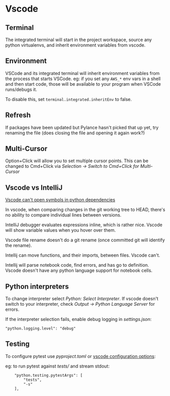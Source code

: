 # Vscode

## Terminal

The integrated terminal will start in the project workspace, source any python virtualenvs, and inherit environment variables from vscode.

## Environment

VSCode and its integrated terminal will inherit environment variables from the process that starts VSCode. eg: if you set any `AWS_*` env vars in a shell and then start code, those will be available to your program when VSCode runs/debugs it.

To disable this, set `terminal.integrated.inheritEnv` to false.

## Refresh

If packages have been updated but Pylance hasn't picked that up yet, try renaming the file (does closing the file and opening it again work?)

## Multi-Cursor

Option+Click will allow you to set multiple cursor points. This can be changed to Cmd+Click via _Selection -> Switch to Cmd+Click for Multi-Cursor_

## Vscode vs IntelliJ

[Vscode can't open symbols in python dependencies](https://stackoverflow.com/questions/59450270/vscode-open-symbols-in-python-dependencies)

In vscode, when comparing changes in the git working tree to HEAD, there's no ability to compare individual lines between versions.

IntelliJ debugger evaluates expressions inline, which is rather nice. Vscode will show variable values when you hover over them.

Vscode file rename doesn't do a git rename (once committed git will identify the rename).

Intellij can move functions, and their imports, between files. Vscode can't.

Intellij will parse notebook code, find errors, and has go to definition. Vscode doesn't have any python language support for notebook cells.

## Python interpreters

To change interpreter select _Python: Select Interpreter_. If vscode doesn't switch to your interpreter, check _Output -> Python Language Server_ for errors.

If the interpreter selection fails, enable debug logging in _settings.json_:

```
"python.logging.level": "debug"
```

## Testing

To configure pytest use _pyproject.toml_ or [vscode configuration options](https://code.visualstudio.com/docs/python/testing#_pytest-configuration-settings):

eg: to run pytest against _tests/_ and stream stdout:

```
    "python.testing.pytestArgs": [
        "tests",
        "-s"
    ],
```
